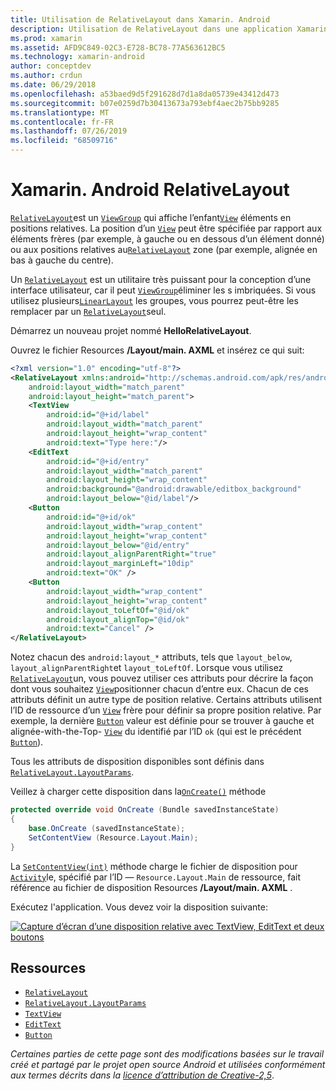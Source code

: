 ```yaml
---
title: Utilisation de RelativeLayout dans Xamarin. Android
description: Utilisation de RelativeLayout dans une application Xamarin. Android
ms.prod: xamarin
ms.assetid: AFD9C849-02C3-E728-BC78-77A563612BC5
ms.technology: xamarin-android
author: conceptdev
ms.author: crdun
ms.date: 06/29/2018
ms.openlocfilehash: a53baed9d5f291628d7d1a8da05739e43412d473
ms.sourcegitcommit: b07e0259d7b30413673a793ebf4aec2b75bb9285
ms.translationtype: MT
ms.contentlocale: fr-FR
ms.lasthandoff: 07/26/2019
ms.locfileid: "68509716"
---
```

# <a name="xamarinandroid-relativelayout"></a>Xamarin. Android RelativeLayout

[`RelativeLayout`](xref:Android.Widget.RelativeLayout)est un [`ViewGroup`](xref:Android.Views.ViewGroup) qui affiche l’enfant[`View`](xref:Android.Views.View)
éléments en positions relatives. La position d’un [`View`](xref:Android.Views.View) peut être spécifiée par rapport aux éléments frères (par exemple, à gauche ou en dessous d’un élément donné) ou aux positions relatives au[`RelativeLayout`](xref:Android.Widget.RelativeLayout)
zone (par exemple, alignée en bas à gauche du centre).

Un [`RelativeLayout`](xref:Android.Widget.RelativeLayout) est un utilitaire très puissant pour la conception d’une interface utilisateur, car il peut [`ViewGroup`](xref:Android.Views.ViewGroup)éliminer les s imbriquées. Si vous utilisez plusieurs[`LinearLayout`](xref:Android.Widget.LinearLayout)
les groupes, vous pourrez peut-être les remplacer par un [`RelativeLayout`](xref:Android.Widget.RelativeLayout)seul.

Démarrez un nouveau projet nommé **HelloRelativeLayout**.

Ouvrez le fichier Resources **/Layout/main. AXML** et insérez ce qui suit:

```xml
<?xml version="1.0" encoding="utf-8"?>
<RelativeLayout xmlns:android="http://schemas.android.com/apk/res/android"
    android:layout_width="match_parent"
    android:layout_height="match_parent">
    <TextView
        android:id="@+id/label"
        android:layout_width="match_parent"
        android:layout_height="wrap_content"
        android:text="Type here:"/>
    <EditText
        android:id="@+id/entry"
        android:layout_width="match_parent"
        android:layout_height="wrap_content"
        android:background="@android:drawable/editbox_background"
        android:layout_below="@id/label"/>
    <Button
        android:id="@+id/ok"
        android:layout_width="wrap_content"
        android:layout_height="wrap_content"
        android:layout_below="@id/entry"
        android:layout_alignParentRight="true"
        android:layout_marginLeft="10dip"
        android:text="OK" />
    <Button
        android:layout_width="wrap_content"
        android:layout_height="wrap_content"
        android:layout_toLeftOf="@id/ok"
        android:layout_alignTop="@id/ok"
        android:text="Cancel" />
</RelativeLayout>
```

Notez chacun des `android:layout_*` attributs, tels que `layout_below`, `layout_alignParentRight`et `layout_toLeftOf`.
Lorsque vous utilisez [`RelativeLayout`](xref:Android.Widget.RelativeLayout)un, vous pouvez utiliser ces attributs pour décrire la façon dont vous souhaitez [`View`](xref:Android.Views.View)positionner chacun d’entre eux. Chacun de ces attributs définit un autre type de position relative. Certains attributs utilisent l’ID de ressource d’un [`View`](xref:Android.Views.View) frère pour définir sa propre position relative. Par exemple, la dernière [`Button`](xref:Android.Widget.Button) valeur est définie pour se trouver à gauche et alignée-with-the-Top- [`View`](xref:Android.Views.View) du identifié par l’ID `ok` (qui est le précédent [`Button`](xref:Android.Widget.Button)).

Tous les attributs de disposition disponibles sont définis dans [`RelativeLayout.LayoutParams`](xref:Android.Widget.RelativeLayout.LayoutParams).

Veillez à charger cette disposition dans la[`OnCreate()`](xref:Android.App.Activity.OnCreate*)
méthode

```csharp
protected override void OnCreate (Bundle savedInstanceState)
{
    base.OnCreate (savedInstanceState);
    SetContentView (Resource.Layout.Main);
}
```

La [`SetContentView(int)`](xref:Android.App.Activity.SetContentView*) méthode charge le fichier de disposition pour [`Activity`](xref:Android.App.Activity)le, spécifié par l’ID &mdash; `Resource.Layout.Main` de ressource, fait référence au fichier de disposition Resources **/Layout/main. AXML** .

Exécutez l'application. Vous devez voir la disposition suivante:

[![Capture d’écran d’une disposition relative avec TextView, EditText et deux boutons](relative-layout-images/helloviews2.png)](relative-layout-images/helloviews2.png#lightbox)

## <a name="resources"></a>Ressources

- [`RelativeLayout`](xref:Android.Widget.RelativeLayout)
- [`RelativeLayout.LayoutParams`](xref:Android.Widget.RelativeLayout.LayoutParams)
- [`TextView`](xref:Android.Widget.TextView)
- [`EditText`](xref:Android.Widget.EditText)
- [`Button`](xref:Android.Widget.Button)

*Certaines parties de cette page sont des modifications basées sur le travail créé et partagé par le projet open source Android et utilisées conformément aux termes décrits dans la*
[*licence d’attribution de Creative-2,5*](http://creativecommons.org/licenses/by/2.5/).
